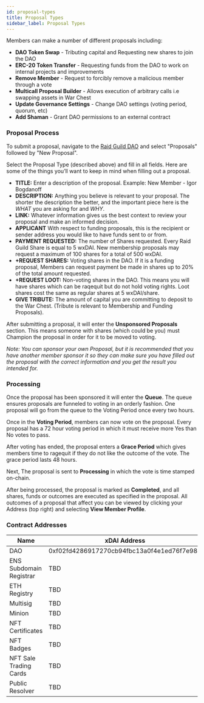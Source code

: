 ```yaml
---
id: proposal-types
title: Proposal Types
sidebar_label: Proposal Types
---
```


Members can make a number of different proposals including:

- **DAO Token Swap** - Tributing capital and Requesting new shares to join the DAO
- **ERC-20 Token Transfer** - Requesting funds from the DAO to work on internal projects and improvements
- **Remove Member** - Request to forcibly remove a malicious member through a vote
- **Multicall Proposal Builder** - Allows execution of arbitrary calls i.e swapping assets in War Chest
- **Update Governance Settings** - Change DAO settings (voting period, quorum, etc)
- **Add Shaman** - Grant DAO permissions to an external contract

### Proposal Process

To submit a proposal, navigate to the [Raid Guild DAO](https://admin.daohaus.club/#/molochv3/0x64/0xf02fd4286917270cb94fbc13a0f4e1ed76f7e986) and select "Proposals" followed by "New Proposal".

Select the Proposal Type (described above) and fill in all fields. Here are some of the things you’ll want to keep in mind when filling out a proposal.

- **TITLE:** Enter a description of the proposal. Example: New Member - Igor Bogdanoff
- **DESCRIPTION:** Anything you believe is relevant to your proposal. The shorter the description the better, and the important piece here is the _WHAT_ you are asking for and _WHY_.
- **LINK:** Whatever information gives us the best context to review your proposal and make an informed decision.
- **APPLICANT** With respect to funding proposals, this is the recipient or sender address you would like to have funds sent to or from.
- **PAYMENT REQUESTED:** The number of Shares requested. Every Raid Guild Share is equal to 5 wxDAI. New membership proposals may request a maximum of 100 shares for a total of 500 wxDAI.
- **+REQUEST SHARES:** Voting shares in the DAO. If it is a funding proposal, Members can request payment be made in shares up to 20% of the total amount requested.
- **+REQUEST LOOT:** Non-voting shares in the DAO. This means you will have shares which can be raqequit but do not hold voting rights. Loot shares cost the same as regular shares at 5 wxDAI/share.
- **GIVE TRIBUTE:** The amount of capital you are committing to deposit to the War Chest. (Tribute is relevant to Membership and Funding Proposals).

After submitting a proposal, it will enter the **Unsponsored Proposals** section. This means someone with shares (which could be you) must Champion the proposal in order for it to be moved to voting.

_Note: You can sponsor your own Proposal, but it is recommended that you have another member sponsor it so they can make sure you have filled out the proposal with the correct information and you get the result you intended for._

### Processing

Once the proposal has been sponsored it will enter the **Queue**. The queue ensures proposals are funneled to voting in an orderly fashion. One proposal will go from the queue to the Voting Period once every two hours.

Once in the **Voting Period**, members can now vote on the proposal. Every proposal has a 72 hour voting period in which it must receive more Yes than No votes to pass.

After voting has ended, the proposal enters a **Grace Period** which gives members time to ragequit if they do not like the outcome of the vote. The grace period lasts 48 hours.

Next, The proposal is sent to **Processing** in which the vote is time stamped on-chain.

After being processed, the proposal is marked as **Completed**, and all shares, funds or outcomes are executed as specified in the proposal. All outcomes of a proposal that affect you can be viewed by clicking your Address (top right) and selecting **View Member Profile**.

### Contract Addresses

| Name                    | xDAI Address                               | Mainnet Address (deprecated)               |
| ----------------------- | ------------------------------------------ | ------------------------------------------ |
| DAO                     | 0xf02fd4286917270cb94fbc13a0f4e1ed76f7e986 | 0xbeb3e32355a933501c247e2dbde6e6ca2489bf3d |
| ENS Subdomain Registrar | TBD                                        | 0x5Cb634C351A03FF2BfB59C73dB8B429FFdFBbB62 |
| ETH Registry            | TBD                                        | 0x57f1887a8bf19b14fc0df6fd9b2acc9af147ea85 |
| Multisig                | TBD                                        | 0x3C3692681cD1c0F42FA68A2521719Cc24CEc3AF3 |
| Minion                  | TBD                                        | 0x17405148473E521b62cBCf8eBd929E8A30C4D3aA |
| NFT Certificates        | TBD                                        | 0x7b408ad9019c20c5a1222Bf7f7e58A6Fa00A086a |
| NFT Badges              | TBD                                        | 0xAA65E7c8BBf3F2C6d2d8634Fc830F050a55BBbF9 |
| NFT Sale Trading Cards  | TBD                                        | 0x3480a5E2E8A381F200F2e547f5aE6c3042e67449 |
| Public Resolver         | TBD                                        | 0xDaaF96c344f63131acadD0Ea35170E7892d3dfBA |
